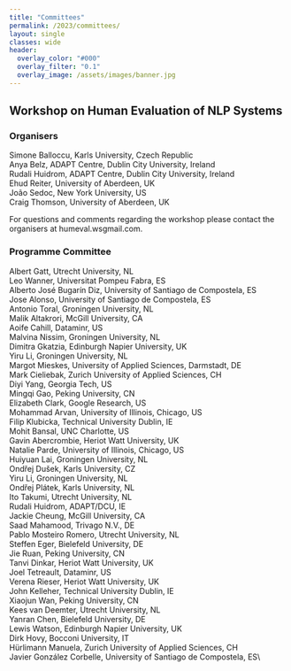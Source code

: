 ```yaml
---
title: "Committees"
permalink: /2023/committees/
layout: single
classes: wide
header:
  overlay_color: "#000"
  overlay_filter: "0.1"
  overlay_image: /assets/images/banner.jpg
---
```



## Workshop on Human Evaluation of NLP Systems


### Organisers

Simone Balloccu, Karls University, Czech Republic \
Anya Belz, ADAPT Centre, Dublin City University, Ireland \
Rudali Huidrom, ADAPT Centre, Dublin City University, Ireland \
Ehud Reiter, University of Aberdeen, UK \
João Sedoc, New York University, US \
Craig Thomson, University of Aberdeen, UK



For questions and comments regarding the workshop please contact the organisers at <span class="contactaddr">humeval.ws<span class="athere"></span>gmail.com</span>. 

### Programme Committee

Albert Gatt, Utrecht University, NL\
Leo Wanner, Universitat Pompeu Fabra, ES\
Alberto José Bugarín Diz, University of Santiago de Compostela, ES\
Jose Alonso, University of Santiago de Compostela, ES\
Antonio Toral, Groningen University, NL\
Malik Altakrori, McGill University, CA\
Aoife Cahill, Dataminr, US\
Malvina Nissim, Groningen University, NL\
Dimitra Gkatzia, Edinburgh Napier University, UK\
Yiru Li, Groningen University, NL\
Margot Mieskes, University of Applied Sciences, Darmstadt, DE\
Mark Cieliebak, Zurich University of Applied Sciences, CH\
Diyi Yang, Georgia Tech, US\
Mingqi Gao, Peking University, CN\
Elizabeth Clark, Google Research, US\
Mohammad Arvan, University of Illinois, Chicago, US\
Filip Klubicka, Technical University Dublin, IE\
Mohit Bansal, UNC Charlotte, US\
Gavin Abercrombie, Heriot Watt University, UK\
Natalie Parde, University of Illinois, Chicago, US\
Huiyuan Lai, Groningen University, NL\
Ondřej Dušek, Karls University, CZ\
Yiru Li, Groningen University, NL\
Ondřej Plátek, Karls University, NL\
Ito Takumi, Utrecht University, NL\
Rudali Huidrom, ADAPT/DCU, IE\
Jackie Cheung, McGill University, CA\
Saad Mahamood, Trivago N.V., DE\
Pablo Mosteiro Romero, Utrecht University, NL\
Steffen Eger, Bielefeld University, DE\
Jie Ruan, Peking University, CN\
Tanvi Dinkar, Heriot Watt University, UK\
Joel Tetreault, Dataminr, US\
Verena Rieser, Heriot Watt University, UK\
John Kelleher, Technical University Dublin, IE\
Xiaojun Wan, Peking University, CN\
Kees van Deemter, Utrecht University, NL\
Yanran Chen, Bielefeld University, DE\
Lewis Watson, Edinburgh Napier University, UK\
Dirk Hovy, Bocconi University, IT\
Hürlimann Manuela, Zurich University of Applied Sciences, CH\
Javier González Corbelle, University of Santiago de Compostela, ES\
